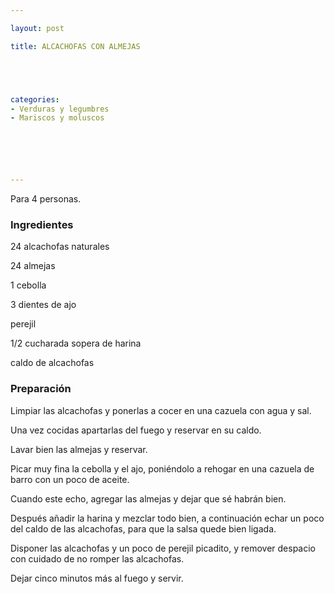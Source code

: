 ```yaml
---

layout: post

title: ALCACHOFAS CON ALMEJAS





categories:
- Verduras y legumbres
- Mariscos y moluscos






---
```


Para 4 personas.

<h3>Ingredientes</h3>

24 alcachofas naturales

24 almejas

1 cebolla

3 dientes de ajo

perejil

1/2 cucharada sopera de harina

caldo de alcachofas

<h3>Preparación</h3>

Limpiar las alcachofas y ponerlas a cocer en una cazuela con agua y sal.

Una vez cocidas apartarlas del fuego y reservar en su caldo.

Lavar bien las almejas y reservar.

Picar muy fina la cebolla y el ajo, poniéndolo a rehogar en una cazuela de barro con un poco de aceite.

Cuando este echo, agregar las almejas y dejar que sé habrán bien.

Después añadir la harina y mezclar todo bien, a continuación echar un poco del caldo de las alcachofas, para que la salsa quede bien ligada.

Disponer las alcachofas y un poco de perejil picadito, y remover despacio con cuidado de no romper las alcachofas.

Dejar cinco minutos más al fuego y servir.